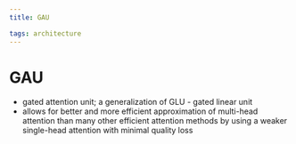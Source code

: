 ```yaml
---
title: GAU

tags: architecture 
---
```


# GAU
- gated attention unit; a generalization of GLU - gated linear unit
- allows for better and more efficient approximation of multi-head attention than many other efficient attention methods by using a weaker single-head attention with minimal quality loss






